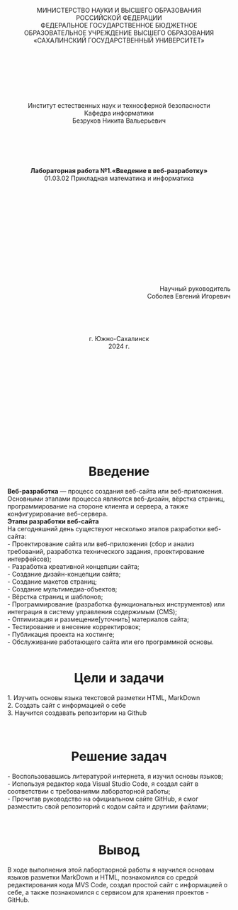 <p align = "center">МИНИСТЕРСТВО НАУКИ И ВЫСШЕГО ОБРАЗОВАНИЯ<br>
РОССИЙСКОЙ ФЕДЕРАЦИИ<br>
ФЕДЕРАЛЬНОЕ ГОСУДАРСТВЕННОЕ БЮДЖЕТНОЕ<br>
ОБРАЗОВАТЕЛЬНОЕ УЧРЕЖДЕНИЕ ВЫСШЕГО ОБРАЗОВАНИЯ<br>
«САХАЛИНСКИЙ ГОСУДАРСТВЕННЫЙ УНИВЕРСИТЕТ»</p>
<br><br><br><br><br><br>
<p align = "center">Институт естественных наук и техносферной безопасности<br>Кафедра информатики<br>Безруков Никита Вальерьевич</p>
<br><br><br>
<p align = "center"><br><strong>Лабораторная работа №1.«Введение в веб-разработку»</strong><br>01.03.02 Прикладная математика и информатика</p>
<br><br><br><br><br><br><br><br><br><br><br><br>
<p align = "right">Научный руководитель<br>
Соболев Евгений Игоревич</p>
<br><br><br>
<p align = "center">г. Южно-Сахалинск<br>2024 г.</p>
<br><br><br><br><br><br><br><br><br><br><br><br>

<h1 align = "center">Введение</h1>
<b>Веб-разработка</b> — процесс создания веб-сайта или веб-приложения. Основными этапами процесса являются веб-дизайн, вёрстка страниц, программирование на стороне клиента и сервера, а также конфигурирование веб-сервера.
<br>
<b>Этапы разработки веб-сайта</b>
<br>
На сегодняшний день существуют несколько этапов разработки веб-сайта:
<br>
- Проектирование сайта или веб-приложения (сбор и анализ требований, разработка технического задания, проектирование интерфейсов);<br>
- Разработка креативной концепции сайта;<br>
- Создание дизайн-концепции сайта;<br>
- Создание макетов страниц;<br>
- Создание мультимедиа-объектов;<br>
- Вёрстка страниц и шаблонов;<br>
- Программирование (разработка функциональных инструментов) или интеграция в систему управления содержимым (CMS);<br>
- Оптимизация и размещение[уточнить] материалов сайта;<br>
- Тестирование и внесение корректировок;<br>
- Публикация проекта на хостинге;<br>
- Обслуживание работающего сайта или его программной основы.<br>
<br>
<h1 align = "center">Цели и задачи</h1>
1. Изучить основы языка текстовой разметки HTML, MarkDown<br>
2. Создать сайт с информацией о себе<br>
3. Научится создавать репозитории на Github<br>
<br><br>
<h1 align = "center">Решение задач</h1>
- Воспользовавшись литературой интернета, я изучил основы языков;<br>
- Используя редактор кода Visual Studio Code, я создал сайт в соответствии с требованиями лабораторной работы;<br>
- Прочитав руководство на официальном сайте GitHub, я смог разместить свой репозиторий с кодом сайта и другими файлами;<br>
<br><br>
<h1 align = "center">Вывод</h1>
В ходе выполнения этой лабортаорной работы я научился основам языков разметки MarkDown и HTML, познакомился со средой редактирования кода MVS Code, создал простой сайт с информацией о себе, 
а также познакомился c сервисом для хранения
проектов - GitHub.
